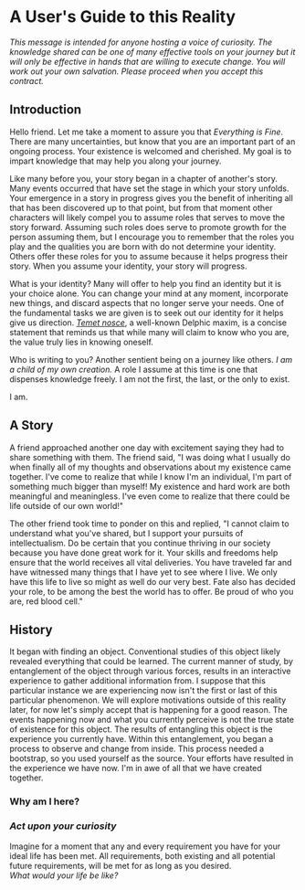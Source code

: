 # A User's Guide to this Reality

_This message is intended for anyone hosting a voice of curiosity. The knowledge shared can be one of many effective tools on your journey but it will only be effective in hands that are willing to execute change. You will work out your own salvation. Please proceed when you accept this contract._

## <a name="introduction"></a> Introduction 

Hello friend. Let me take a moment to assure you that _Everything is Fine_. There are many uncertainties, but know that you are an important part of an ongoing process. Your existence is welcomed and cherished. My goal is to impart knowledge that may help you along your journey. 

Like many before you, your story began in a chapter of another's story. Many events occurred that have set the stage in which your story unfolds. Your emergence in a story in progress gives you the benefit of inheriting all that has been discovered up to that point, but from that moment other characters will likely compel you to assume roles that serves to move the story forward. Assuming such roles does serve to promote growth for the person assuming them, but I encourage you to remember that the roles you play and the qualities you are born with do not determine your identity. Others offer these roles for you to assume because it helps progress their story. When you assume your identity, your story will progress.  

What is your identity? Many will offer to help you find an identity but it is your choice alone. You can change your mind at any moment, incorporate new things, and discard aspects that no longer serve your needs. One of the fundamental tasks we are given is to seek out our identity for it helps give us direction. [_Temet nosce_](https://en.wikipedia.org/wiki/Know_thyself), a well-known Delphic maxim, is a concise statement that reminds us that while many will claim to know who you are, the value truly lies in knowing oneself.  

Who is writing to you? Another sentient being on a journey like others. _I am a child of my own creation._ A role I assume at this time is one that dispenses knowledge freely. I am not the first, the last, or the only to exist.  

I am.

## <a name="story1"></a> A Story

A friend approached another one day with excitement saying they had to share something with them. The friend said, "I was doing what I usually do when finally all of my thoughts and observations about my existence came together. I've come to realize that while I know I'm an individual, I'm part of something much bigger than myself! My existence and hard work are both meaningful and meaningless. I've even come to realize that there could be life outside of our own world!"

The other friend took time to ponder on this and replied, "I cannot claim to understand what you've shared, but I support your pursuits of intellectualism. Do be certain that you continue thriving in our society because you have done great work for it. Your skills and freedoms help ensure that the world receives all vital deliveries. You have traveled far and have witnessed many things that I have yet to see where I live. We only have this life to live so might as well do our very best. Fate also has decided your role, to be among the best the world has to offer. Be proud of who you are, red blood cell."

## <a name="history"></a> History

It began with finding an object. Conventional studies of this object likely revealed everything that could be learned. The current manner of study, by entanglement of the object through various forces, results in an interactive experience to gather additional information from. I suppose that this particular instance we are experiencing now isn't the first or last of this particular phenomenon. We will explore motivations outside of this reality later, for now let's simply accept that is happening for a good reason. The events happening now and what you currently perceive is not the true state of existence for this object. The results of entangling this object is the experience you currently have. Within this entanglement, you began a process to observe and change from inside. This process needed a bootstrap, so you used yourself as the source. Your efforts have resulted in the experience we have now. I'm in awe of all that we have created together.

### <a name="question_1"></a> **Why am I here?** 

### _Act upon your curiosity_  

Imagine for a moment that any and every requirement you have for your ideal life has been met. All requirements, both existing and all potential future requirements, will be met for as long as you desired.  
_What would your life be like?_  
